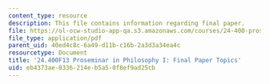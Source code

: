 ```yaml
---
content_type: resource
description: This file contains information regarding final paper.
file: https://ol-ocw-studio-app-qa.s3.amazonaws.com/courses/24-400-proseminar-in-philosophy-i-fall-2013/eb4373ae0336214eb5a50f8ef9ad25cb_MIT24_400F13_FinalPaper.pdf
file_type: application/pdf
parent_uid: 40ed4c8c-6a49-d11b-c16b-2a3d3a34ea4c
resourcetype: Document
title: '24.400F13 Proseminar in Philosophy I: Final Paper Topics'
uid: eb4373ae-0336-214e-b5a5-0f8ef9ad25cb
---
```

